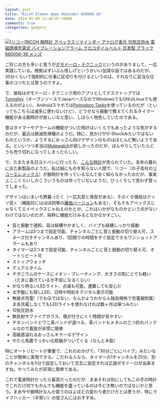 ```yaml
---
layout: post
title: "Ricoh Elemex Apex Reminder 660006-36"
date: 2014-05-09 11:48:07 +0900
comments: true
categories: gadgets
---
```

<a href="http://www.amazon.co.jp/exec/obidos/ASIN/B00IR6WRXC/myhumangetsme-22/ref=nosim/" name="amazletlink" target="_blank"><img src="http://ecx.images-amazon.com/images/I/41KobaSjZqL._SL160_.jpg" alt="[リコー]RICOH 腕時計 アペックスリマインダー アナログ表示 10気圧防水 電磁誘導充電式 バイブレーションアラーム クロコダイルベルト 日本製 ブラック 660006-36 メンズ" style="border: none;" /></a>


ご存じの方も多いと思うが[ポモドーロ・テクニック](http://pomodorotechnique.com/)というのがありまして、一応実践している。根拠はずいぶん怪しげというかいい加減な話ではあるのだが、30分くらいで強制的に仕事に区切りを付けるというのは、それなりに妥当な仕事のコツだとは思うのですよ。

<!--more-->

で、普段はポモドーロ・テクニック用のアプリとしてデスクトップでは[Tomighty](http://www.tomighty.org/)（オープンソースでJavaベースなのでWindowsでもGNU/Linuxでも使えるのがよい）、Androidスマホでは[Pomodoro Tasks](https://play.google.com/store/apps/details?id=com.kpz.pomodorotasks.activity&hl=ja)を使っているのだが（といってもこちらは滅多に使わないけど）、どうせなら振動で教えてくれるタイマー機能がある腕時計が欲しいなと思い、しばらく物色していたのである。

昔はタイマーやアラームの機能がついた時計はいくらでもあったような気がするのだが、最近は絶滅危惧種のようだ。特に、見かけがG-Shockみたいではないものというか、ようするにおっさん向けデザインのものはほとんど無いようである。といいつつ本当は[Mutewatch](http://mutewatch.com/)が欲しかったのだが、ぼんやりしていたらどうも売り切れになってしまったらしい。

で、たまたま先日ヨドバシに行ったら、[こんな時計](http://timerex.wn.shopserve.jp/apex/index.html)が売られていた。去年の暮れに出た新製品のようだ。私は誠にものを知らない人間で、リコー（の子会社の[リコーエレメックス](http://www.ricohelemex.co.jp/)）が腕時計を作っているなんて全く知らなかったのだが、事実上ここくらいしかこういうものは作っていないようだ。びっくりして思わず買ってしまった。

デザインはいまいち野暮ったく（一応丸型と角型がある）、そのくせ値段はクッソ高く（機能的にはほぼ同等の[廉価バージョン](http://timerex.wn.shopserve.jp/shrewd/index.html)もある）、そもそもアペックスじゃなくてエイペックスじゃねえのかとか、これはいかがなものかという点がないわけではないのだが、純粋に機能だけみるとなかなかすごい。

* 音と振動で通知、音は結構やかましく、バイブも結構しっかり振動
* アラームは5つまで設定可能、チャンネルごとに音と振動の切り替え可、スヌーズ付きチャンネルあり、1回限りの時間をすぐ設定できるワンショットアラームもあり
* タイマーは3つまで設定可能、チャンネルごとに音と振動の切り替え可、オートリピート可
* ストップウォッチ
* デュアルタイム
* チタニウムのケースにイオン・プレーティング、大きさの割にとても軽い（たまに着けているか不安になるくらい）
* かなり明るいLEDライト、点滅も可能、遭難しても安心だ
* 文字盤にも隠しLED、日時や時刻をデジタル表示可能
* 無接点充電!（でもQiではない、なんかようわからん独自規格で充電器附属）まあ充電しなくてもLEDライトを使わなければ数ヶ月は保つみたい
* 10気圧防水
* 無反射サファイアガラス、傷が付きにくく時間が見やすい
* チタンバンドとワニ革バンドが選べる、革バンドもメタルの三つ折れバックルなので着脱が非常に簡単
* 高級感溢れるおっさんキラーなデザイン
* やたら馬鹿でっかい化粧箱がついてくる（なんと木製）

特にオートリピートが重要で、これのおかげで、「30分ごとにバイブ」みたいなことが簡単に実現できる。こだわる人なら、タイマーの1チャンネルを25分、別のチャンネルを5分で設定しておいて交互に設定すれば正調ポモドーロが出来ますね。やってみたが非常に簡単である。

これで電波時計だったら最高だったのだが、まあそれは別にしてもこの手の時計でこれだけ何でもかんでも機能を盛っているのは今どき無いのではないかと思う。まあ今や腕時計なんか買うのはよほどの変わり者だけだとは思うが、特にライフハッカー（半笑い）の皆さんにはおすすめ。
